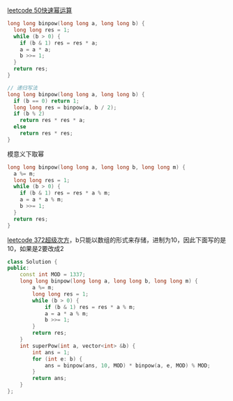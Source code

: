 [leetcode 50快速幂运算](https://leetcode.cn/problems/powx-n/)

```c++
long long binpow(long long a, long long b) {
  long long res = 1;
  while (b > 0) {
    if (b & 1) res = res * a;
    a = a * a;
    b >>= 1;
  }
  return res;
}

// 递归写法
long long binpow(long long a, long long b) {
  if (b == 0) return 1;
  long long res = binpow(a, b / 2);
  if (b % 2)
    return res * res * a;
  else
    return res * res;
}
```

模意义下取幂

```c++
long long binpow(long long a, long long b, long long m) {
  a %= m;
  long long res = 1;
  while (b > 0) {
    if (b & 1) res = res * a % m;
    a = a * a % m;
    b >>= 1;
  }
  return res;
}
```

[leetcode 372超级次方](https://leetcode.cn/problems/super-pow/description/)，b只能以数组的形式来存储，进制为10，因此下面写的是10，如果是2要改成2

```c++
class Solution {
public:
    const int MOD = 1337;
    long long binpow(long long a, long long b, long long m) {
        a %= m;
        long long res = 1;
        while (b > 0) {
            if (b & 1) res = res * a % m;
            a = a * a % m;
            b >>= 1;
        }
        return res;
    }
    int superPow(int a, vector<int> &b) {
        int ans = 1;
        for (int e: b) {
            ans = binpow(ans, 10, MOD) * binpow(a, e, MOD) % MOD;
        }
        return ans;
    }
};
```

